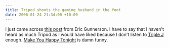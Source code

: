 ```yaml
---
title: Tripod shoots the gaming husband in the foot
date: 2006-01-24 21:34:00 +10:00
---
```


I just came across [this post][0] from Eric Gunnerson. I have to say that I haven't heard as much Tripod as I would have liked because I don't listen to [Triple J][1] enough. [Make You Happy Tonight][2] is damn funny.

[0]: http://blogs.msdn.com/ericgu/archive/2006/01/23/516306.aspx
[1]: http://www.abc.net.au/triplej/
[2]: http://video.google.com/videoplay?docid=1329362959167995041
